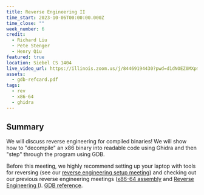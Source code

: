 ```yaml
---
title: Reverse Engineering II
time_start: 2023-10-06T00:00:00.000Z
time_close: ""
week_number: 6
credit:
  - Richard Liu
  - Pete Stenger
  - Henry Qiu
featured: true
location: Siebel CS 1404
live_video_url: https://illinois.zoom.us/j/84469194430?pwd=d1dNOEZ0MXpmOEZwS3lOTzZQOStXdz09
assets:
  - gdb-refcard.pdf
tags:
  - rev
  - x86-64
  - ghidra
---
```

## Summary

We will discuss reverse engineering for compiled binaries! We will show how to "decompile" an x86 binary into readable code using Ghidra and then "step" through the program using GDB.

Before this meeting, we highly recommend setting up your laptop with tools for reversing (see our [reverse engineering setup meeting](https://sigpwny.com/meetings/fa2023/2023-09-17/)) and checking out our previous reverse engineering meetings ([x86-64 assembly](https://sigpwny.com/meetings/fa2023/2023-10-01/) and [Reverse Engineering I](https://sigpwny.com/meetings/fa2023/2023-09-21/)). [GDB reference](./gdb-refcard.pdf).
